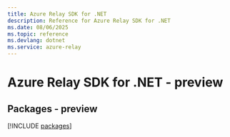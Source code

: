 ```yaml
---
title: Azure Relay SDK for .NET
description: Reference for Azure Relay SDK for .NET
ms.date: 08/06/2025
ms.topic: reference
ms.devlang: dotnet
ms.service: azure-relay
---
```

# Azure Relay SDK for .NET - preview
## Packages - preview
[!INCLUDE [packages](relay-index.md)]